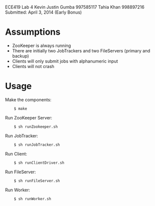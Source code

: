 ECE419 Lab 4
Kevin Justin Gumba 	997585117
Tahia Khan		    998897216
Submitted: 	    	April 3, 2014 (Early Bonus)

Assumptions
===========

- ZooKeeper is always running
- There are initially two JobTrackers and two FileServers (primary and backup)
- Clients will only submit jobs with alphanumeric input
- Clients will not crash

Usage
=====

Make the components:

    	$ make

Run ZooKeeper Server:

    	$ sh runZookeeper.sh

Run JobTracker:

    	$ sh runJobTracker.sh

Run Client:

    	$ sh runClientDriver.sh

Run FileServer:

    	$ sh runFileServer.sh

Run Worker:

    	$ sh runWorker.sh
